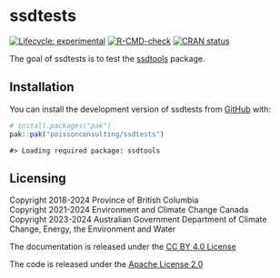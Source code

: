 
<!-- README.md is generated from README.Rmd. Please edit that file -->

# ssdtests

<!-- badges: start -->

[![Lifecycle:
experimental](https://img.shields.io/badge/lifecycle-experimental-orange.svg)](https://lifecycle.r-lib.org/articles/stages.html#experimental)
[![R-CMD-check](https://github.com/poissonconsulting/ssdtests/actions/workflows/R-CMD-check.yaml/badge.svg)](https://github.com/poissonconsulting/ssdtests/actions/workflows/R-CMD-check.yaml)
[![CRAN
status](https://www.r-pkg.org/badges/version/ssdtests)](https://cran.r-project.org/package=ssdtests)
<!-- badges: end -->

The goal of ssdtests is to test the
[ssdtools](https://github.com/bcgov/ssdtools) package.

## Installation

You can install the development version of ssdtests from
[GitHub](https://github.com/) with:

``` r
# install.packages("pak")
pak::pak("poissonconsulting/ssdtests")
```

    #> Loading required package: ssdtools

## Licensing

Copyright 2018-2024 Province of British Columbia  
Copyright 2021-2024 Environment and Climate Change Canada  
Copyright 2023-2024 Australian Government Department of Climate Change,
Energy, the Environment and Water

The documentation is released under the [CC BY 4.0
License](https://creativecommons.org/licenses/by/4.0/)

The code is released under the [Apache License
2.0](https://www.apache.org/licenses/LICENSE-2.0)
